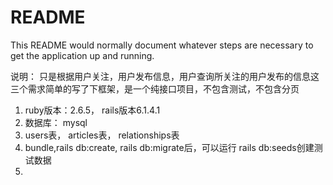 # README

This README would normally document whatever steps are necessary to get the
application up and running.

说明：
  只是根据用户关注，用户发布信息，用户查询所关注的用户发布的信息这三个需求简单的写了下框架，是一个纯接口项目，不包含测试，不包含分页



1. ruby版本：2.6.5， rails版本6.1.4.1
2. 数据库： mysql 
3. users表， articles表， relationships表
4. bundle,rails db:create, rails db:migrate后，可以运行 rails db:seeds创建测试数据
5. 

